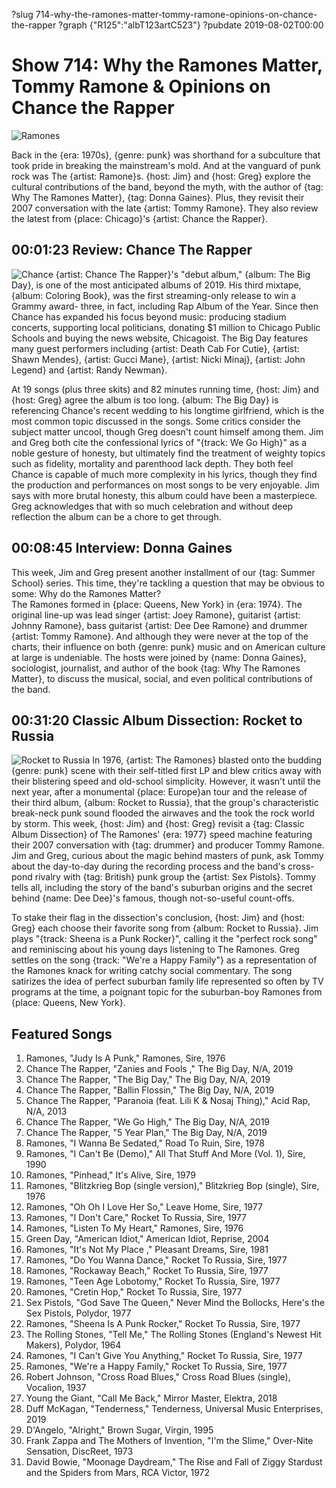 ?slug 714-why-the-ramones-matter-tommy-ramone-opinions-on-chance-the-rapper
?graph {"R125":"albT123artC523"}
?pubdate 2019-08-02T00:00
# Show 714: Why the Ramones Matter, Tommy Ramone & Opinions on Chance the Rapper

![Ramones](//static.soundopinions.org/images/2019/ramones_talk.jpg)

Back in the {era: 1970s}, {genre: punk} was shorthand for a subculture that took pride in breaking the mainstream's mold. And at the vanguard of punk rock was The {artist: Ramone}s. {host: Jim} and {host: Greg} explore the cultural contributions of the band, beyond the myth, with the author of {tag: Why The Ramones Matter}, {tag: Donna Gaines}. Plus, they revisit their 2007 conversation with the late {artist: Tommy Ramone}. They also review the latest from {place: Chicago}'s {artist: Chance the Rapper}.

## 00:01:23 Review: Chance The Rapper
![Chance](//static.soundopinions.org/images/2019/ChanceTBD.jpeg)
{artist: Chance The Rapper}'s "debut album," {album: The Big Day}, is one of the most anticipated albums of 2019. His third mixtape, {album: Coloring Book}, was the first streaming-only release to win a Grammy award- three, in fact, including Rap Album of the Year. Since then Chance has expanded his focus beyond music: producing stadium concerts, supporting local politicians, donating $1 million to Chicago Public Schools and buying the news website, Chicagoist. The Big Day features many guest performers including {artist: Death Cab For Cutie}, {artist: Shawn Mendes}, {artist: Gucci Mane}, {artist: Nicki Minaj}, {artist: John Legend} and {artist: Randy Newman}.

At 19 songs (plus three skits) and 82 minutes running time, {host: Jim} and {host: Greg} agree the album is too long. {album: The Big Day} is referencing Chance's recent wedding to his longtime girlfriend, which is the most common topic discussed in the songs. Some critics consider the subject matter uncool, though Greg doesn't count himself among them. Jim and Greg both cite the confessional lyrics of "{track: We Go High}" as a noble gesture of honesty, but ultimately find the treatment of weighty topics such as fidelity, mortality and parenthood lack depth. They both feel Chance is capable of much more complexity in his lyrics, though they find the production and performances on most songs to be very enjoyable. Jim says with more brutal honesty, this album could have been a masterpiece. Greg acknowledges that with so much celebration and without deep reflection the album can be a chore to get through.

## 00:08:45 Interview: Donna Gaines
This week, Jim and Greg present another installment of our {tag: Summer School} series. This time, they're tackling a question that may be obvious to some: Why do the Ramones Matter?	
The Ramones formed in {place: Queens, New York} in {era: 1974}. The original line-up was lead singer {artist: Joey Ramone}, guitarist {artist: Johnny Ramone}, bass guitarist {artist: Dee Dee Ramone} and drummer {artist: Tommy Ramone}. And although they were never at the top of the charts, their influence on both {genre: punk} music and on American culture at large is undeniable. The hosts were joined by {name: Donna Gaines}, sociologist, journalist, and author of the book {tag: Why The Ramones Matter}, to discuss the musical, social, and even political contributions of the band.	

## 00:31:20 Classic Album Dissection: Rocket to Russia
![Rocket to Russia](http://is2.mzstatic.com/image/thumb/Music4/v4/8a/8d/f1/8a8df132-5ea1-f7ca-8f63-106c1dfea468/source/600x600bb.jpg)
In 1976, {artist: The Ramones} blasted onto the budding {genre: punk} scene with their self-titled first LP and blew critics away with their blistering speed and old-school simplicity. However, it wasn't until the next year, after a monumental {place: Europe}an tour and the release of their third album, {album: Rocket to Russia}, that the group's characteristic break-neck punk sound flooded the airwaves and the took the rock world by storm. 
This week, {host: Jim} and {host: Greg} revisit a {tag: Classic Album Dissection} of The Ramones' {era: 1977} speed machine featuring their 2007 conversation with {tag: drummer} and producer Tommy Ramone. Jim and Greg, curious about the magic behind masters of punk, ask Tommy about the day-to-day during the recording process and the band's cross-pond rivalry with {tag: British} punk group the {artist: Sex Pistols}. Tommy tells all, including the story of the band's suburban origins and the secret behind {name: Dee Dee}'s famous, though not-so-useful count-offs. 

To stake their flag in the dissection's conclusion, {host: Jim} and {host: Greg} each choose their favorite song from {album: Rocket to Russia}. Jim plays "{track: Sheena is a Punk Rocker}", calling it the "perfect rock song" and reminiscing about his young days listening to The Ramones. Greg settles on the song {track: "We're a Happy Family"} as a representation of the Ramones knack for writing catchy social commentary. The song satirizes the idea of perfect suburban family life represented so often by TV programs at the time, a poignant topic for the suburban-boy Ramones from {place: Queens, New York}. 


## Featured Songs
1. Ramones, "Judy Is A Punk," Ramones, Sire, 1976
1. Chance The Rapper, "Zanies and Fools ," The Big Day, N/A, 2019
1. Chance The Rapper, "The Big Day," The Big Day, N/A, 2019
1. Chance The Rapper, "Ballin Flossin," The Big Day, N/A, 2019
1. Chance The Rapper, "Paranoia (feat. Lili K & Nosaj Thing)," Acid Rap, N/A, 2013
1. Chance The Rapper, "We Go High," The Big Day, N/A, 2019
1. Chance The Rapper, "5 Year Plan," The Big Day, N/A, 2019
1. Ramones, "I Wanna Be Sedated," Road To Ruin, Sire, 1978
1. Ramones, "I Can't Be (Demo)," All That Stuff And More (Vol. 1), Sire, 1990
1. Ramones, "Pinhead," It's Alive, Sire, 1979
1. Ramones, "Blitzkrieg Bop (single version)," Blitzkrieg Bop (single), Sire, 1976
1. Ramones, "Oh Oh I Love Her So," Leave Home, Sire, 1977
1. Ramones, "I Don't Care," Rocket To Russia, Sire, 1977
1. Ramones, "Listen To My Heart," Ramones, Sire, 1976
1. Green Day, "American Idiot," American Idiot, Reprise, 2004
1. Ramones, "It's Not My Place ," Pleasant Dreams, Sire, 1981
1. Ramones, "Do You Wanna Dance," Rocket To Russia, Sire, 1977
1. Ramones, "Rockaway Beach," Rocket To Russia, Sire, 1977
1. Ramones, "Teen Age Lobotomy," Rocket To Russia, Sire, 1977
1. Ramones, "Cretin Hop," Rocket To Russia, Sire, 1977
1. Sex Pistols, "God Save The Queen," Never Mind the Bollocks, Here's the Sex Pistols, Polydor, 1977
1. Ramones, "Sheena Is A Punk Rocker," Rocket To Russia, Sire, 1977
1. The Rolling Stones, "Tell Me," The Rolling Stones (England's Newest Hit Makers), Polydor, 1964
1. Ramones, "I Can't Give You Anything," Rocket To Russia, Sire, 1977
1. Ramones, "We're a Happy Family," Rocket To Russia, Sire, 1977
1. Robert Johnson, "Cross Road Blues," Cross Road Blues (single), Vocalion, 1937
1. Young the Giant, "Call Me Back," Mirror Master, Elektra, 2018
1. Duff McKagan, "Tenderness," Tenderness, Universal Music Enterprises, 2019
1. D'Angelo, "Alright," Brown Sugar, Virgin, 1995
1. Frank Zappa and The Mothers of Invention, "I'm the Slime," Over-Nite Sensation, DiscReet, 1973
1. David Bowie, "Moonage Daydream," The Rise and Fall of Ziggy Stardust and the Spiders from Mars, RCA Victor, 1972
